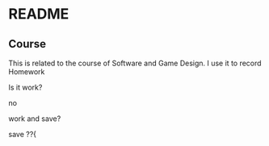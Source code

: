 # README

## Course

This is related to the course of Software and Game Design. I use it to record Homework

Is it work?

no

work and save?

save ??{
